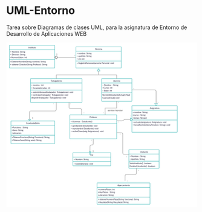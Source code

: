 # UML-Entorno
Tarea sobre Diagramas de clases UML, para la asignatura de Entorno de Desarrollo de Aplicaciones WEB



![mockup](./relaciones.png)
